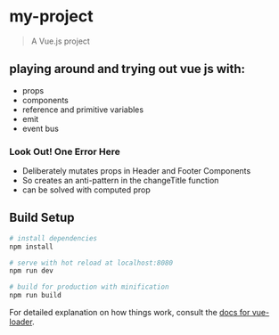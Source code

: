 # my-project

> A Vue.js project
## playing around and trying out vue js with:

- props
- components
- reference and primitive variables
- emit
- event bus

### Look Out! One Error Here

- Deliberately mutates props in Header and Footer Components
- So creates an anti-pattern in the changeTitle function
- can be solved with computed prop

## Build Setup

``` bash
# install dependencies
npm install

# serve with hot reload at localhost:8080
npm run dev

# build for production with minification
npm run build
```

For detailed explanation on how things work, consult the [docs for vue-loader](http://vuejs.github.io/vue-loader).

